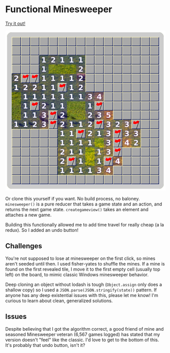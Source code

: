 # Functional Minesweeper

[Try it out!](https://rangerdane.github.io/mines/)

[![alt text](./images/sample-screenshot.png "A sample game state on Intermediate")](https://rangerdane.github.io/mines/)

Or clone this yourself if you want. No build process, no baloney. `minesweeper()` is a pure reducer that takes a game state and an action,
and returns the next game state. `creategameview()` takes an element and attaches a new game.

Building this functionally allowed me to add time travel for really cheap (a la redux). So I added an undo button!

## Challenges
You're not supposed to lose at minesweeper on the first click, so mines aren't seeded until then. I used fisher-yates to shuffle the mines.
If a mine is found on the first revealed tile, I move it to the first empty cell (usually top left) on the board, to mimic classic Windows
minesweeper behavior.

Deep cloning an object without lodash is tough (`Object.assign` only does a shallow copy) so I used a `JSON.parse(JSON.stringify(state))`
pattern. If anyone has any deep existential issues with this, please let me know! I'm curious to learn about clean, generalized solutions.

## Issues
Despite believing that I got the algorithm correct, a good friend of mine and seasoned Minesweeper veteran (6,567 games logged) has stated
that my version doesn't "feel" like the classic. I'd love to get to the bottom of this. It's probably that undo button, isn't it?
